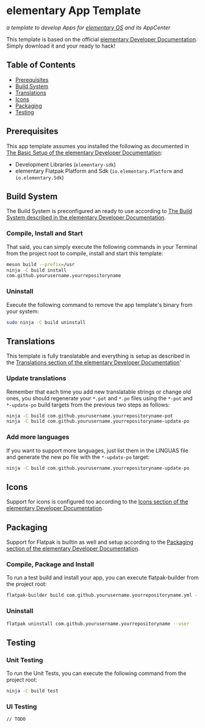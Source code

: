 # elementary App Template

_a template to develop Apps for [elementary OS](https://elementary.io/) and its AppCenter_

This template is based on the official [elementary Developer Documentation](https://docs.elementary.io/develop/). Simply download it and your ready to hack!

## Table of Contents

- [Prerequisites](#prerequisites)
- [Build System](#build-system)
- [Translations](#translations)
- [Icons](#icons)
- [Packaging](#packaging)
- [Testing](#testing)

## Prerequisites

This app template assumes you installed the following as documented in [The Basic Setup of the elementary Developer Documentation](https://docs.elementary.io/develop/writing-apps/the-basic-setup):

- Development Libraries (`elementary-sdk`)
- elementary Flatpak Platform and Sdk (`io.elementary.Platform` and `io.elementary.Sdk`)

## Build System

The Build System is preconfigured an ready to use according to [The Build System described in the elementary Developer Documentation](https://docs.elementary.io/develop/writing-apps/our-first-app/the-build-system).

### Compile, Install and Start

That said, you can simply execute the following commands in your Terminal from the project root to compile, install and start this template:

```bash
meson build --prefix=/usr
ninja -C build install
com.github.yourusername.yourrepositoryname
```

### Uninstall

Execute the following command to remove the app template's binary from your system:

```bash
sudo ninja -C build uninstall
```

## Translations

This template is fully translatable and everything is setup as described in the [Translations section of the elementary Developer Documentation](https://docs.elementary.io/develop/writing-apps/our-first-app/translations)'

### Update translations

Remember that each time you add new translatable strings or change old ones, you should regenerate your `*.pot` and `*.po` files using the `*-pot` and `*-update-po` build targets from the previous two steps as follows:

```bash
ninja -C build com.github.yourusername.yourrepositoryname-pot
ninja -C build com.github.yourusername.yourrepositoryname-update-po
```

### Add more languages

If you want to support more languages, just list them in the LINGUAS file and generate the new po file with the `*-update-po` target:

```bash
ninja -C build com.github.yourusername.yourrepositoryname-update-po
```

## Icons

Support for icons is configured too according to the [Icons section of the elementary Developer Documentation](https://docs.elementary.io/develop/writing-apps/our-first-app/icons).

## Packaging

Support for Flatpak is builtin as well and setup according to the [Packaging section of the elementary Developer Documentation](https://docs.elementary.io/develop/writing-apps/our-first-app/packaging).

### Compile, Package and Install

To run a test build and install your app, you can execute flatpak-builder from the project root:

```bash
flatpak-builder build com.github.yourusername.yourrepositoryname.yml --user --install --force-clean
```

### Uninstall

```bash
flatpak uninstall com.github.yourusername.yourrepositoryname --user
```

## Testing

### Unit Testing

To run the Unit Tests, you can execute the following command from the project root:

```bash
ninja -C build test
```

### UI Testing

`// TODO`